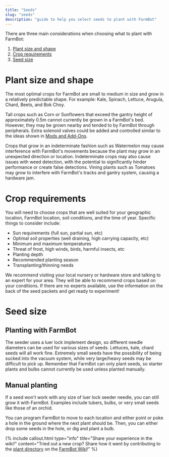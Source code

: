 ```yaml
---
title: "Seeds"
slug: "seeds"
description: "guide to help you select seeds to plant with FarmBot"
---
```


There are three main considerations when choosing what to plant with FarmBot:
1. [Plant size and shape](#plant-size-and-shape)
2. [Crop requirements](#crop-requirements)
3. [Seed size](#seed-size)

# Plant size and shape

The most optimal crops for FarmBot are small to medium in size and grow in a relatively predictable shape. For example: Kale, Spinach, Lettuce, Arugula, Chard, Beets, and Bok Choy.

Tall crops such as Corn or Sunflowers that exceed the gantry height of approximately 0.5m cannot currently be grown in a FarmBot's bed. However, they may be grown nearby and tended to by FarmBot through peripherals. Extra solenoid valves could be added and controlled similar to the ideas shown in [Mods and Add-Ons](../../Extras/mods.md).

Crops that grow in an indeterminate fashion such as Watermelon may cause interference with FarmBot's movements because the plant may grow in an unexpected direction or location. Indeterminate crops may also cause issues with weed detection, with the potential to significantly hinder performance or create false detections. Vining plants such as Tomatoes may grow to interfere with FarmBot's tracks and gantry system, causing a hardware jam.

# Crop requirements

You will need to choose crops that are well suited for your geographic location, FarmBot location, soil conditions, and the time of year. Specific things to consider include:
* Sun requirements (full sun, partial sun, etc)
* Optimal soil properties (well draining, high carrying capacity, etc)
* Minimum and maximum temperatures
* Threat of frost, high winds, birds, harmful insects, etc
* Planting depth
* Recommended planting season
* Transplanting/thinning needs

We recommend visiting your local nursery or hardware store and talking to an expert for your area. They will be able to recommend crops based on your conditions. If there are no experts available, use the information on the back of the seed packets and get ready to experiment!

# Seed size

## Planting with FarmBot

The seeder uses a luer lock implement design, so different needle diameters can be used for various sizes of seeds. Lettuces, kale, chard seeds will all work fine. Extremely small seeds have the possibility of being sucked into the vacuum system, while very large/heavy seeds may be difficult to pick up. Remember that FarmBot can only plant seeds, so starter plants and bulbs cannot currently be used unless planted manually.

## Manual planting

If a seed won't work with any size of luer lock seeder needle, you can still grow it with FarmBot. Examples include tubers, bulbs, or very small seeds like those of an orchid.

You can program FarmBot to move to each location and either point or poke a hole in the ground where the next plant should be. Then, you can either drop some seeds in the hole, or dig and plant a bulb.

{%
include callout.html
type="info"
title="Share your experience in the wiki!"
content="Tried out a new crop? Share how it went by contributing to the [plant directory](http://wiki.farmbot.org/farming/plant-directory) on the [FarmBot Wiki](http://wiki.farmbot.org/)!"
%}

